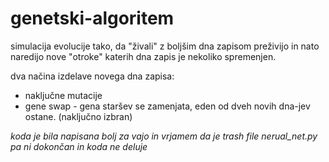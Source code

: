 # genetski-algoritem
simulacija evolucije tako, da "živali" z boljšim dna zapisom preživijo in nato naredijo nove "otroke" katerih dna zapis je nekoliko spremenjen.

dva načina izdelave novega dna zapisa:
- naključne mutacije
- gene swap - gena staršev se zamenjata, eden od dveh novih dna-jev ostane. (naključno izbran)

*koda je bila napisana bolj za vajo in vrjamem da je trash*
*file nerual_net.py pa ni dokončan in koda ne deluje*
